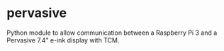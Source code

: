 # pervasive
Python module to allow communication between a Raspberry Pi 3 and a Pervasive 7.4" e-ink display with TCM.
